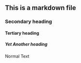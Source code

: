 ## This is a markdown file
### Secondary heading
#### Tertiary heading
##### Yet Another heading
Normal Text
